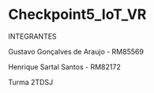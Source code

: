 # Checkpoint5_IoT_VR


INTEGRANTES 

Gustavo Gonçalves de Araujo - RM85569 

Henrique Sartal Santos - RM82172

Turma 2TDSJ

